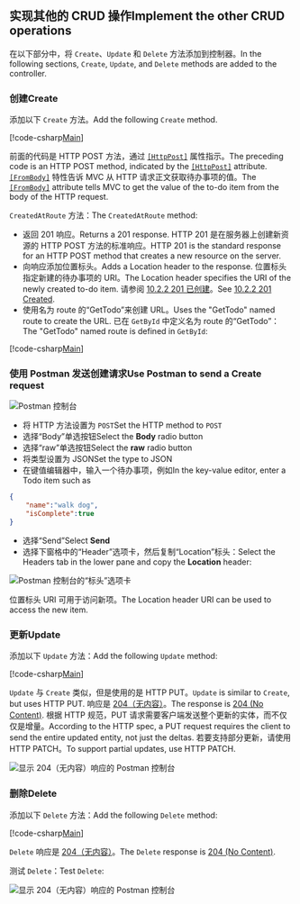 ## <a name="implement-the-other-crud-operations"></a><span data-ttu-id="16e42-101">实现其他的 CRUD 操作</span><span class="sxs-lookup"><span data-stu-id="16e42-101">Implement the other CRUD operations</span></span>

<span data-ttu-id="16e42-102">在以下部分中，将 `Create`、`Update` 和 `Delete` 方法添加到控制器。</span><span class="sxs-lookup"><span data-stu-id="16e42-102">In the following sections, `Create`, `Update`, and `Delete` methods are added to the controller.</span></span>

### <a name="create"></a><span data-ttu-id="16e42-103">创建</span><span class="sxs-lookup"><span data-stu-id="16e42-103">Create</span></span>

<span data-ttu-id="16e42-104">添加以下 `Create` 方法。</span><span class="sxs-lookup"><span data-stu-id="16e42-104">Add the following `Create` method.</span></span>

[!code-csharp[Main](../../tutorials/first-web-api/sample/TodoApi/Controllers/TodoController.cs?name=snippet_Create)]

<span data-ttu-id="16e42-105">前面的代码是 HTTP POST 方法，通过 [`[HttpPost]`](/aspnet/core/api/microsoft.aspnetcore.mvc.httppostattribute) 属性指示。</span><span class="sxs-lookup"><span data-stu-id="16e42-105">The preceding code is an HTTP POST method, indicated by the [`[HttpPost]`](/aspnet/core/api/microsoft.aspnetcore.mvc.httppostattribute) attribute.</span></span> <span data-ttu-id="16e42-106">[`[FromBody]`](/aspnet/core/api/microsoft.aspnetcore.mvc.frombodyattribute) 特性告诉 MVC 从 HTTP 请求正文获取待办事项的值。</span><span class="sxs-lookup"><span data-stu-id="16e42-106">The [`[FromBody]`](/aspnet/core/api/microsoft.aspnetcore.mvc.frombodyattribute) attribute tells MVC to get the value of the to-do item from the body of the HTTP request.</span></span>

<span data-ttu-id="16e42-107">`CreatedAtRoute` 方法：</span><span class="sxs-lookup"><span data-stu-id="16e42-107">The `CreatedAtRoute` method:</span></span>

* <span data-ttu-id="16e42-108">返回 201 响应。</span><span class="sxs-lookup"><span data-stu-id="16e42-108">Returns a 201 response.</span></span> <span data-ttu-id="16e42-109">HTTP 201 是在服务器上创建新资源的 HTTP POST 方法的标准响应。</span><span class="sxs-lookup"><span data-stu-id="16e42-109">HTTP 201 is the standard response for an HTTP POST method that creates a new resource on the server.</span></span>
* <span data-ttu-id="16e42-110">向响应添加位置标头。</span><span class="sxs-lookup"><span data-stu-id="16e42-110">Adds a Location header to the response.</span></span> <span data-ttu-id="16e42-111">位置标头指定新建的待办事项的 URI。</span><span class="sxs-lookup"><span data-stu-id="16e42-111">The Location header specifies the URI of the newly created to-do item.</span></span> <span data-ttu-id="16e42-112">请参阅 [10.2.2 201 已创建](http://www.w3.org/Protocols/rfc2616/rfc2616-sec10.html)。</span><span class="sxs-lookup"><span data-stu-id="16e42-112">See [10.2.2 201 Created](http://www.w3.org/Protocols/rfc2616/rfc2616-sec10.html).</span></span>
* <span data-ttu-id="16e42-113">使用名为 route 的“GetTodo”来创建 URL。</span><span class="sxs-lookup"><span data-stu-id="16e42-113">Uses the "GetTodo" named route to create the URL.</span></span> <span data-ttu-id="16e42-114">已在 `GetById` 中定义名为 route 的“GetTodo”：</span><span class="sxs-lookup"><span data-stu-id="16e42-114">The "GetTodo" named route is defined in `GetById`:</span></span>

[!code-csharp[Main](../../tutorials/first-web-api/sample/TodoApi/Controllers/TodoController.cs?name=snippet_GetByID&highlight=1-2)]

### <a name="use-postman-to-send-a-create-request"></a><span data-ttu-id="16e42-115">使用 Postman 发送创建请求</span><span class="sxs-lookup"><span data-stu-id="16e42-115">Use Postman to send a Create request</span></span>

![Postman 控制台](../../tutorials/first-web-api/_static/pmc.png)

* <span data-ttu-id="16e42-117">将 HTTP 方法设置为 `POST`</span><span class="sxs-lookup"><span data-stu-id="16e42-117">Set the HTTP method to `POST`</span></span>
* <span data-ttu-id="16e42-118">选择“Body”单选按钮</span><span class="sxs-lookup"><span data-stu-id="16e42-118">Select the **Body** radio button</span></span>
* <span data-ttu-id="16e42-119">选择“raw”单选按钮</span><span class="sxs-lookup"><span data-stu-id="16e42-119">Select the **raw** radio button</span></span>
* <span data-ttu-id="16e42-120">将类型设置为 JSON</span><span class="sxs-lookup"><span data-stu-id="16e42-120">Set the type to JSON</span></span>
* <span data-ttu-id="16e42-121">在键值编辑器中，输入一个待办事项，例如</span><span class="sxs-lookup"><span data-stu-id="16e42-121">In the key-value editor, enter a Todo item such as</span></span>

```json
{
    "name":"walk dog",
    "isComplete":true
}
```

* <span data-ttu-id="16e42-122">选择“Send”</span><span class="sxs-lookup"><span data-stu-id="16e42-122">Select **Send**</span></span>
* <span data-ttu-id="16e42-123">选择下窗格中的“Header”选项卡，然后复制“Location”标头：</span><span class="sxs-lookup"><span data-stu-id="16e42-123">Select the Headers tab in the lower pane and copy the **Location** header:</span></span>

![Postman 控制台的“标头”选项卡](../../tutorials/first-web-api/_static/pmget.png)

<span data-ttu-id="16e42-125">位置标头 URI 可用于访问新项。</span><span class="sxs-lookup"><span data-stu-id="16e42-125">The Location header URI can be used to access the new item.</span></span>

### <a name="update"></a><span data-ttu-id="16e42-126">更新</span><span class="sxs-lookup"><span data-stu-id="16e42-126">Update</span></span>

<span data-ttu-id="16e42-127">添加以下 `Update` 方法：</span><span class="sxs-lookup"><span data-stu-id="16e42-127">Add the following `Update` method:</span></span>

[!code-csharp[Main](../../tutorials/first-web-api/sample/TodoApi/Controllers/TodoController.cs?name=snippet_Update)]

<span data-ttu-id="16e42-128">`Update` 与 `Create` 类似，但是使用的是 HTTP PUT。</span><span class="sxs-lookup"><span data-stu-id="16e42-128">`Update` is similar to `Create`, but uses HTTP PUT.</span></span> <span data-ttu-id="16e42-129">响应是 [204（无内容）](http://www.w3.org/Protocols/rfc2616/rfc2616-sec9.html)。</span><span class="sxs-lookup"><span data-stu-id="16e42-129">The response is [204 (No Content)](http://www.w3.org/Protocols/rfc2616/rfc2616-sec9.html).</span></span> <span data-ttu-id="16e42-130">根据 HTTP 规范，PUT 请求需要客户端发送整个更新的实体，而不仅仅是增量。</span><span class="sxs-lookup"><span data-stu-id="16e42-130">According to the HTTP spec, a PUT request requires the client to send the entire updated entity, not just the deltas.</span></span> <span data-ttu-id="16e42-131">若要支持部分更新，请使用 HTTP PATCH。</span><span class="sxs-lookup"><span data-stu-id="16e42-131">To support partial updates, use HTTP PATCH.</span></span>

![显示 204（无内容）响应的 Postman 控制台](../../tutorials/first-web-api/_static/pmcput.png)

### <a name="delete"></a><span data-ttu-id="16e42-133">删除</span><span class="sxs-lookup"><span data-stu-id="16e42-133">Delete</span></span>

<span data-ttu-id="16e42-134">添加以下 `Delete` 方法：</span><span class="sxs-lookup"><span data-stu-id="16e42-134">Add the following `Delete` method:</span></span>

[!code-csharp[Main](../../tutorials/first-web-api/sample/TodoApi/Controllers/TodoController.cs?name=snippet_Delete)]

<span data-ttu-id="16e42-135">`Delete` 响应是 [204（无内容）](http://www.w3.org/Protocols/rfc2616/rfc2616-sec9.html)。</span><span class="sxs-lookup"><span data-stu-id="16e42-135">The `Delete` response is [204 (No Content)](http://www.w3.org/Protocols/rfc2616/rfc2616-sec9.html).</span></span>

<span data-ttu-id="16e42-136">测试 `Delete`：</span><span class="sxs-lookup"><span data-stu-id="16e42-136">Test `Delete`:</span></span> 

![显示 204（无内容）响应的 Postman 控制台](../../tutorials/first-web-api/_static/pmd.png)
